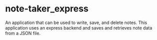 # note-taker_express
An application that can be used to write, save, and delete notes. This application uses an express backend and saves and retrieves note data from a JSON file.

